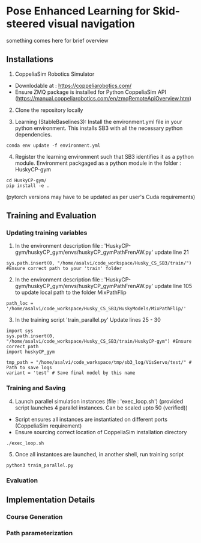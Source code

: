 # Pose Enhanced Learning for Skid-steered visual navigation

something comes here for brief overview

## Installations
1. CoppeliaSim Robotics Simulator
- Downlodable at : https://coppeliarobotics.com/ 
- Ensure ZMQ package is installed for Python CoppeliaSim API (https://manual.coppeliarobotics.com/en/zmqRemoteApiOverview.htm) 

2. Clone the repository locally

3. Learning (StableBaselines3): Install the environment.yml file in your python environment. This installs SB3 with all the necessary python dependencies.

```
conda env update -f environment.yml
```

4. Register the learning environment such that SB3 identifies it as a python module. Environment packgaged as a python module in the folder : HuskyCP-gym

```
cd HuskyCP-gym/
pip install -e .
```

(pytorch versions may have to be updated as per user's Cuda requirements)


## Training and Evaluation

### Updating training variables

1. In the environment description file : 'HuskyCP-gym/huskyCP_gym/envs/huskyCP_gymPathFrenAW.py' update line 21 

```
sys.path.insert(0, "/home/asalvi/code_workspace/Husky_CS_SB3/train/") #Ensure correct path to your 'train' folder
```

2. In the environment description file : 'HuskyCP-gym/huskyCP_gym/envs/huskyCP_gymPathFrenAW.py' update line 105 to update local path to the folder MixPathFlip

```
path_loc = '/home/asalvi/code_workspace/Husky_CS_SB3/HuskyModels/MixPathFlip/'
```

3. In the training script 'train_parallel.py' Update lines 25 - 30
```
import sys
sys.path.insert(0, "/home/asalvi/code_workspace/Husky_CS_SB3/train/HuskyCP-gym") #Ensure correct path
import huskyCP_gym

tmp_path = "/home/asalvi/code_workspace/tmp/sb3_log/VisServo/test/" # Path to save logs
variant = 'test' # Save final model by this name

```

### Training and Saving

4. Launch parallel simulation instances (file : 'exec_loop.sh') (provided script launches 4 parallel instances. Can be scaled upto 50 (verified))
- Script ensures all instances are instantiated on different ports (CoppeliaSim requirement)
- Ensure sourcing correct location of CoppeliaSim installation directory

```
./exec_loop.sh
```


5. Once all instantces are launched, in another shell, run training script
```
python3 train_parallel.py
```

### Evaluation


## Implementation Details

### Course Generation


### Path parameterization